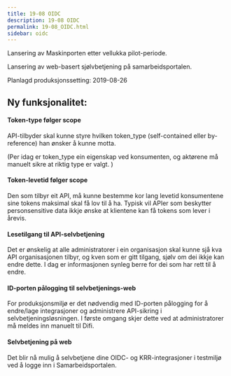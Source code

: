 ```yaml
---
title: 19-08 OIDC
description: 19-08 OIDC
permalink: 19-08_OIDC.html
sidebar: oidc
---
```



Lansering av Maskinporten etter vellukka pilot-periode.

Lansering av web-basert sjølvbetjening på samarbeidsportalen.



Planlagd produksjonssetting: 2019-08-26

## Ny funksjonalitet:


#### Token-type følger scope

API-tilbyder skal kunne styre hvilken token\_type (self-contained eller by-reference) han ønsker å kunne motta.

(Per idag er token\_type ein eigenskap ved konsumenten, og aktørene må manuelt sikre at riktig type er valgt. )




#### Token-levetid følger scope

Den som tilbyr eit API, må kunne bestemme kor lang levetid konsumentene sine tokens maksimal skal få lov til å ha. Typisk vil APIer som beskytter personsensitive data ikkje ønske at klientene kan få tokens som lever i årevis.




#### Lesetilgang til API-selvbetjening

Det er ønskelig at alle administratorer i ein organisasjon skal kunne sjå kva API organisasjonen tilbyr, og kven som er gitt tilgang, sjølv om dei ikkje kan endre dette. I dag er informasjonen synleg berre for dei som har rett til å endre.




#### ID-porten pålogging til selvbetjenings-web

For produksjonsmiljø er det nødvendig med ID-porten pålogging for å endre/lage integrasjoner og administrere API-sikring i selvbetjeningsløsningen. I første omgang skjer dette ved at administratorer må meldes inn manuelt til Difi.




#### Selvbetjening på web

Det blir nå mulig å selvbetjene dine OIDC- og KRR-integrasjoner i testmiljø ved å logge inn i Samarbeidsportalen.

